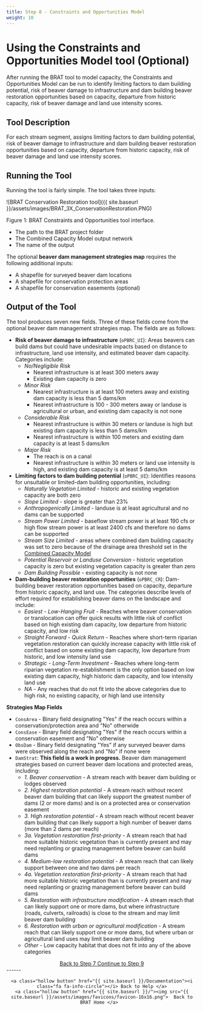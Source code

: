 ```yaml
---
title: Step 8 - Constraints and Opportunities Model
weight: 10
---
```


# Using the Constraints and Opportunities Model tool (Optional)

After running the BRAT tool to model capacity, the Constraints and Opportunities Model can be run to identify limiting factors to dam building potential, risk of beaver damage to infrastructure and dam building beaver restoration opportunities based on capacity, departure from historic capacity, risk of beaver damage and land use intensity scores.

## Tool Description
For each stream segment, assigns limiting factors to dam building potential, risk of beaver damage to infrastructure and dam building beaver restoration opportunities based on capacity, departure from historic capacity, risk of beaver damage and land use intensity scores.

## Running the Tool

Running the tool is fairly simple. The tool takes three inputs:

![BRAT Conservation Restoration tool]({{ site.baseurl }}/assets/images/BRAT_3X_ConservationRestoration.PNG)

Figure 1: BRAT Constraints and Opportunities tool interface.

* The path to the BRAT project folder
* The Combined Capacity Model output network
* The name of the output

The optional **beaver dam management strategies map** requires the following additional inputs:

* A shapefile for surveyed beaver dam locations
* A shapefile for conservation protection areas
* A shapefile for conservation easements (optional)

## Output of the Tool
The tool produces seven new fields. Three of these fields come from the optional beaver dam management strategies map. The fields are as follows:
* **Risk of beaver damage to infrastructure** (`oPBRC_UI`): Areas beavers can build dams but could have undesirable impacts based on distance to infrastructure, land use intensity, and estimated beaver dam capacity. Categories include:
  * *No/Negligible Risk* 
    * Nearest infrastructure is at least 300 meters away
    * Existing dam capacity is zero
  * *Minor Risk* 
    * Nearest infrastructure is at least 100 meters away and existing dam capacity is less than 5 dams/km 
    * Nearest infrastructure is 100 - 300 meters away or landuse is agricultural or urban, and existing dam capacity is not none
  * *Considerable Risk*
    * Nearest infrastructure is within 30 meters or landuse is high but existing dam capacity is less than 5 dams/km
    * Nearest infrastructure is within 100 meters and existing dam capacity is at least 5 dams/km
  * *Major Risk* 
    * The reach is on a canal
    * Nearest infrastructure is within 30 meters or land use intensity is high, and existing dam capacity is at least 5 dams/km
* **Limiting factors to dam building potential** (`oPBRC_UI`): Identifies reasons for unsuitable or limited-dam building opportunities, including:
  * *Naturally Vegetation Limited* - historic and existing vegetation capacity are both zero
  * *Slope Limited* - slope is greater than 23%
  * *Anthropogenically Limited* - landuse is at least agricultural and no dams can be supported
  * *Stream Power Limited* - baseflow stream power is at least 190 cfs or high flow stream power is at least 2400 cfs and therefore no dams can be supported
  * *Stream Size Limited* - areas where combined dam building capacity was set to zero because of the drainage area threshold set in the [Combined Capacity Model](/Documentation/Tutorials/7-BRATCombinedFIS)
  * *Potential Reservoir or Landuse Conversion* - historic vegetation capacity is zero but existing vegetation capacity is greater than zero
  * *Dam Building Possible* - existing capacity is not none
* **Dam-building beaver restoration opportunities** (`oPBRC_CR`): Dam-building beaver restoration opportunities based on capacity, departure from historic capacity, and land use. The categories describe levels of effort required for establishing beaver dams on the landscape and include:
  * *Easiest - Low-Hanging Fruit* - Reaches where beaver conservation or translocation can offer quick results with little risk of conflict based on high existing dam capacity, low departure from historic capacity, and low risk
  * *Straight Forward - Quick Return* - Reaches where short-term riparian vegetation restoration can quickly increase capacity with little risk of conflict based on some existing dam capacity, low departure from historic, and low intensity land use
  * *Strategic - Long-Term Investment* - Reaches where long-term riparian vegetation re-establishment is the only option based on low existing dam capacity, high historic dam capacity, and low intensity land use
  * *NA* - Any reaches that do not fit into the above categories due to high risk, no existing capacity, or high land use intensity

**Strategies Map Fields**

* `ConsArea` - Binary field designating "Yes" if the reach occurs within a conservation/protection area and "No" otherwide
* `ConsEase` - Binary field designating "Yes" if the reach occurs within a conservation easement and "No" otherwise
* `ObsDam` - Binary field designating "Yes" if any surveyed beaver dams were observed along the reach and "No" if none were
* `DamStrat`: **This field is a work in progress.** Beaver dam management strategies based on current beaver dam locations and protected areas, including:
  * *1. Beaver conservation* - A stream reach with beaver dam building or lodges observed 
  * *2. Highest restoration potential* - A stream reach without recent beaver dam building that can likely
    support the greatest number of dams (2 or more dams) and is on a protected area or conservation easement
  * *3. High restoration potential* - A stream reach without recent beaver dam building that can likely support a high number of beaver dams (more than 2 dams per reach)
  * *3a. Vegetation restoration first-priority* - A stream reach that had more suitable historic vegetation than is currently present and may need replanting or grazing management before beaver can build dams
  * *4. Medium-low restoration potential* - A stream reach that can likely support between one and
    two dams per reach
  * *4a. Vegetation restoration first-priority* - A stream reach that had more suitable historic vegetation than is currently present and may need replanting or grazing management before beaver can build dams
  * *5. Restoration with infrastructure modification* - A stream reach that can likely support one or more dams, but where infrastructure (roads, culverts, railroads) is close to the stream and may limit beaver dam building
  * *6. Restoration with urban or agricultural modification* - A stream reach that can likely support one or more dams, but where urban or agricultural land uses may limit beaver dam building
  * *Other* - Low capacity habitat that does not fit into any of the above categories

<div align="center">
	<a class="hollow button" href="{{ site.baseurl }}/Documentation/Tutorials/7-BRATCombinedFIS"><i class="fa fa-arrow-circle-left"></i> Back to Step 7 </a>
	<a class="hollow button" href="{{ site.baseurl }}/Documentation/Tutorials/9-DataValidation"><i class="fa fa-arrow-circle-right"></i> Continue to Step 9 </a>
</div>	
------
<div align="center">

	<a class="hollow button" href="{{ site.baseurl }}/Documentation"><i class="fa fa-info-circle"></i> Back to Help </a>
	<a class="hollow button" href="{{ site.baseurl }}/"><img src="{{ site.baseurl }}/assets/images/favicons/favicon-16x16.png">  Back to BRAT Home </a>  
</div>
